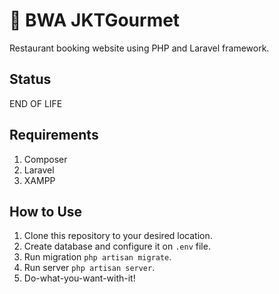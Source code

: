 # 👑 BWA JKTGourmet
Restaurant booking website using PHP and Laravel framework.

## Status
END OF LIFE

## Requirements
1. Composer
2. Laravel
3. XAMPP

## How to Use
1. Clone this repository to your desired location.
2. Create database and configure it on `.env` file.
3. Run migration `php artisan migrate`.
4. Run server `php artisan server`.
6. Do-what-you-want-with-it!

